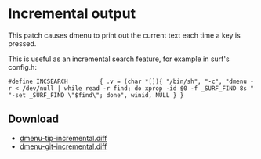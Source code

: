 Incremental output
==================

This patch causes dmenu to print out the current text each time a key is pressed.

This is useful as an incremental search feature, for example in surf's config.h:

`#define INCSEARCH         { .v = (char *[]){ "/bin/sh", "-c",
  "dmenu -r < /dev/null | while read -r find; do xprop -id $0 -f _SURF_FIND 8s "
  "-set _SURF_FIND \"$find\"; done",
  winid, NULL } }`


Download
--------

* [dmenu-tip-incremental.diff](dmenu-tip-incremental.diff)
* [dmenu-git-incremental.diff](dmenu-git-incremental.diff)
